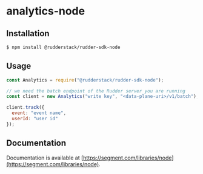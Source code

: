 # analytics-node

## Installation

```bash
$ npm install @rudderstack/rudder-sdk-node
```

## Usage

```js
const Analytics = require("@rudderstack/rudder-sdk-node");

// we need the batch endpoint of the Rudder server you are running
const client = new Analytics("write key", "<data-plane-uri>/v1/batch"); 

client.track({
  event: "event name",
  userId: "user id"
});
```

## Documentation

Documentation is available at [https://segment.com/libraries/node](https://segment.com/libraries/node).
